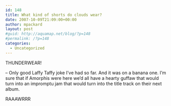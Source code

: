 ```yaml
---
id: 148
title: What kind of shorts do clouds wear?
date: 2007-10-09T21:09:00+00:00
author: mpackard
layout: post
#guid: http://aquamap.net/blog/?p=148
#permalink: /?p=148
categories:
  - Uncategorized
---
```

THUNDERWEAR!

&#8211; Only good Laffy Taffy joke I&#8217;ve had so far. And it was on a banana one. I&#8217;m sure that if Amorphis were here we&#8217;d all have a hearty guffaw that would turn into an impromptu jam that would turn into the title track on their next album.

RAAAWRRR
